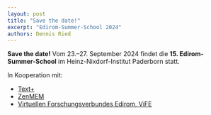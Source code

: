 ```yaml
---
layout: post
title: "Save the date!"
excerpt: "Edirom-Summer-School 2024"
authors: Dennis Ried
---
```


**Save the date!** Vom 23.–27. September 2024 findet die **15. Edirom-Summer-School** im Heinz-Nixdorf-Institut Paderborn statt.

In Kooperation mit:
- [Text+](https://www.text-plus.org)
- [ZenMEM](https://zenmem.de)
- [Virtuellen Forschungsverbundes Edirom, ViFE](https://edirom.de)
